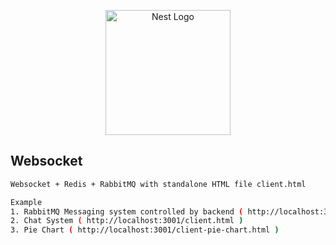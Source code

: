 <p align="center">
  <a href="http://nestjs.com/" target="blank"><img src="https://nestjs.com/img/logo-small.svg" width="200" alt="Nest Logo" /></a>
</p>


## Websocket

```bash
Websocket + Redis + RabbitMQ with standalone HTML file client.html

Example 
1. RabbitMQ Messaging system controlled by backend ( http://localhost:3001/ )
2. Chat System ( http://localhost:3001/client.html )
3. Pie Chart ( http://localhost:3001/client-pie-chart.html )


```